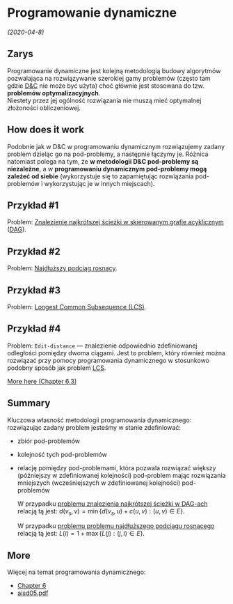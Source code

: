 # Programowanie dynamiczne
*(2020-04-8)*

## Zarys

Programowanie dynamiczne jest kolejną metodologią budowy algorytmów pozwalająca na rozwiązywanie szerokiej gamy problemów (często tam gdzie [D&C](../2020-03-9/divide-and-conquer.md) nie może być użyta) choć głównie jest stosowana do tzw. **problemów optymalizacyjnych**.\
Niestety przez jej ogólność rozwiązania nie muszą mieć optymalnej złożoności obliczeniowej.

## How does it work

Podobnie jak w D&C w programowaniu dynamicznym rozwiązujemy zadany problem dzieląc go na pod-problemy, a następnie łączymy je. Różnica natomiast polega na tym, że **w metodologii D&C pod-problemy są niezależne**, a w **programowaniu dynamicznym pod-problemy mogą zależeć od siebie** (wykorzystuje się to zapamiętując rozwiązania pod-problemów i wykorzystując je w innych miejscach).

## Przykład #1

Problem: [Znalezienie najkrótszej ścieżki w skierowanym grafie acyklicznym](najkrótsza-ścieżka-dag.md) ([DAG](https://en.wikipedia.org/wiki/Directed_acyclic_graph)).

## Przykład #2

Problem: [Najdłuższy podciąg rosnący](najdłuższy-podciąg-rosnący.md).

## Przykład #3

Problem: [Longest Common Subsequence (LCS)](../2020-04-20/longest-common-subsequence.md).

## Przykład #4

Problem: `Edit-distance` — znalezienie odpowiednio zdefiniowanej odległości pomiędzy dwoma ciągami. Jest to problem, który również można rozwiązać przy pomocy programowania dynamicznego w stosunkowo podobny sposób jak problem [LCS](#przyk%c5%82ad-3).

[More here (Chapter 6.3)](http://algorithmics.lsi.upc.edu/docs/Dasgupta-Papadimitriou-Vazirani.pdf)

## Summary

Kluczowa własność metodologii programowania dynamicznego: rozwiązując zadany problem jesteśmy w stanie zdefiniować:
- zbiór pod-problemów
- kolejność tych pod-problemów
- relację pomiędzy pod-problemami, która pozwala rozwiązać większy (późniejszy w zdefiniowanej kolejności) pod-problem mając rozwiązania mniejszych (wcześniejszych w zdefiniowanej kolejności) pod-problemów

    W przypadku [problemu znalezienia najkrótszej ścieżki w DAG-ach](#przyk%c5%82ad-1) relacją tą jest:
    $d(v_s,v) = \min\{d(v_s,u) + c(u,v): (u,v) \in E\}$.

    W przypadku [problemu problemu najdłuższego podciągu rosnącego](#przyk%c5%82ad-2) relacją tą jest:
    $L(i) = 1 + \max\{L(j): (j,i) \in E\}$.

## More

Więcej na temat programowania dynamicznego:
- [Chapter 6](http://algorithmics.lsi.upc.edu/docs/Dasgupta-Papadimitriou-Vazirani.pdf)
- [aisd05.pdf](https://drive.google.com/drive/folders/0B83LMR1NBoUXLXdYZ2hsNFBqTTA)
